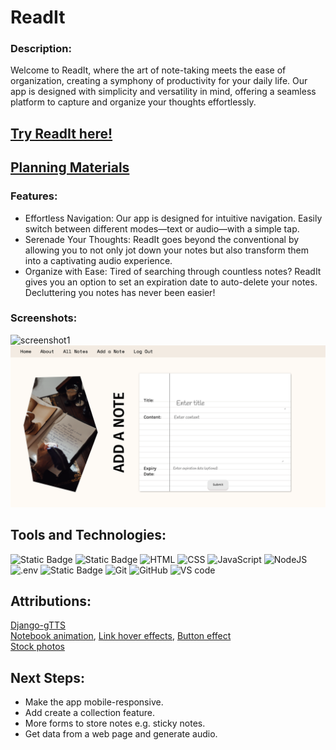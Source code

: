 # ReadIt
### Description:
Welcome to ReadIt, where the art of note-taking meets the ease of organization, creating a symphony of productivity for your daily life. Our app is designed with simplicity and versatility in mind, offering a seamless platform to capture and organize your thoughts effortlessly.

## [Try ReadIt here!](https://readit.fly.dev/)
## [Planning Materials](https://trello.com/b/d2BMfOBF/readit)

### Features:
-  Effortless Navigation:
Our app is designed for intuitive navigation. Easily switch between different modes—text or audio—with a simple tap. 
-  Serenade Your Thoughts:
ReadIt goes beyond the conventional by allowing you to not only jot down your notes but also transform them into a captivating audio experience.
-  Organize with Ease:
Tired of searching through countless notes? ReadIt gives you an option to set an expiration date to auto-delete your notes. Decluttering you notes has never been easier!

### Screenshots:
![screenshot1](./main_app/static/images/readit-ss1.png)
![Screenshot2](./main_app/static/images/readit-ss2.png)

## Tools and Technologies:
![Static Badge](https://img.shields.io/badge/Python3-white?style=for-the-badge&logo=python)
![Static Badge](https://img.shields.io/badge/Django-green?style=for-the-badge&logo=django)
![HTML](https://img.shields.io/badge/HTML5-E34F26.svg?style=for-the-badge&logo=HTML5&logoColor=white)
![CSS](https://img.shields.io/badge/CSS3-1572B6.svg?style=for-the-badge&logo=CSS3&logoColor=white)
![JavaScript](https://img.shields.io/badge/JavaScript-F7DF1E.svg?style=for-the-badge&logo=JavaScript&logoColor=black)
![NodeJS](https://img.shields.io/badge/Node.js-339933.svg?style=for-the-badge&logo=nodedotjs&logoColor=white)
![.env](https://img.shields.io/badge/.ENV-ECD53F.svg?style=for-the-badge&logo=dotenv&logoColor=black)
![Static Badge](https://img.shields.io/badge/fly.io-purple?style=for-the-badge)
![Git](https://img.shields.io/badge/Git-F05032.svg?style=for-the-badge&logo=Git&logoColor=white)
![GitHub](https://img.shields.io/badge/GitHub-181717.svg?style=for-the-badge&logo=GitHub&logoColor=white)
![VS code](https://img.shields.io/badge/Visual%20Studio%20Code-007ACC.svg?style=for-the-badge&logo=Visual-Studio-Code&logoColor=white)

## Attributions:
[Django-gTTS](https://pypi.org/project/Django-Gtts/)  
[Notebook animation](https://codepen.io/oliviale/pen/bLYQQE), [Link hover effects](https://www.sliderrevolution.com/resources/css-link-hover-effects/), [Button effect](https://uiverse.io/aasisodiya/nasty-cat-19)  
[Stock photos](https://www.pexels.com/)

## Next Steps:
- Make the app mobile-responsive.
- Add create a collection feature.
- More forms to store notes e.g. sticky notes.
- Get data from a web page and generate audio.
